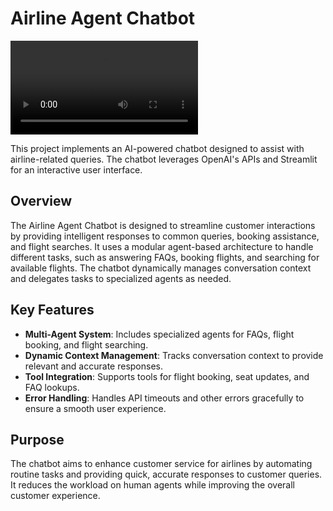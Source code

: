 # Airline Agent Chatbot

![Demo](https://github.com/manojmanivannan/OAgent/raw/refs/heads/main/demo.webm.mp4)

This project implements an AI-powered chatbot designed to assist with airline-related queries. The chatbot leverages OpenAI's APIs and Streamlit for an interactive user interface.

## Overview

The Airline Agent Chatbot is designed to streamline customer interactions by providing intelligent responses to common queries, booking assistance, and flight searches. It uses a modular agent-based architecture to handle different tasks, such as answering FAQs, booking flights, and searching for available flights. The chatbot dynamically manages conversation context and delegates tasks to specialized agents as needed.

## Key Features

- **Multi-Agent System**: Includes specialized agents for FAQs, flight booking, and flight searching.
- **Dynamic Context Management**: Tracks conversation context to provide relevant and accurate responses.
- **Tool Integration**: Supports tools for flight booking, seat updates, and FAQ lookups.
- **Error Handling**: Handles API timeouts and other errors gracefully to ensure a smooth user experience.

## Purpose

The chatbot aims to enhance customer service for airlines by automating routine tasks and providing quick, accurate responses to customer queries. It reduces the workload on human agents while improving the overall customer experience.
